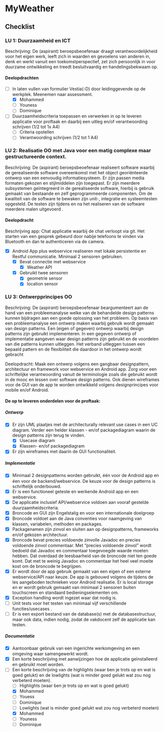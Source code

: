 # MyWeather

## Checklist
### LU 1: Duurzaamheid en ICT
Beschrijving: De (aspirant) beroepsbeoefenaar draagt verantwoordelijkheid voor het eigen werk, leeft zich in waarden en gevoelens van anderen in, denk en werkt vanuit een toekomstperspectief, zet zich persoonlijk in voor duurzame ontwikkeling en treedt besluitvaardig en handelingsbekwaam op.

#### Deelopdrachten
- [ ] In laten vullen van formulier Vestia(-D) door leidinggevende op de werkplek. Meenemen naar assessment.
  - [X] Mohammed
  - [ ] Youness
  - [ ] Dominique
- [ ] Duurzaamheidscriteria toepassen en verwerken in op te leveren applicatie voor proftaak en daarbij een uitleg en/of verantwoording schrijven (1/2 tot 1x A4)
  - [ ] Criteria opstellen
  - [ ] Verantwoording schrijven (1/2 tot 1 A4)

### LU 2: Realisatie OO met Java voor een matig complexe maar gestructureerde context.
Beschrijving:  De (aspirant) beroepsbeoefenaar realiseert software waarbij de gerealiseerde software overeenkomst met het object georiënteerde ontwerp van een eenvoudig informatiesysteem. Er zijn passen media formaten gekozen en stijlmiddelen zijn toegepast. Er zijn meerdere subsystemen geïntegreerd in de gerealiseerde software, hierbij is gebruik gemaakt van bestaande en zelf geprogrammeerde componenten. Om de kwaliteit van de software te bewaken zijn unit-, integratie en systeemtesten opgesteld. De testen zijn tijdens en na het realiseren van de software meerdere malen uitgevoerd .

#### Deelopdracht
Beschrijving app:
Chat applicatie waarbij de chat verloopt via git. Het starten van een gesprek gebeurd door nabije telefoons te vinden via Bluetooth en dan te authenticeren via de camera.

- [X] Android App plus webservice realiseren met lokale persistentie en Restful communicatie. Minimaal 2 sensoren gebruiken.
  - [X] Bevat connectie met webservice
    - [X] Weather API
  - [X] Gebruikt twee sensoren
    - [X] geometrie sensor
    - [X] location sensor

### LU 3: Ontwerpprincipes OO
Beschrijving:  De (aspirant) beroepsbeoefenaar beargumenteert aan de hand van een probleemanalyse welke van de behandelde design patterns kunnen bijdragen aan een goede oplossing van het probleem. Op basis van een probleemanalyse een ontwerp maken waarbij gebruik wordt gemaakt van design patterns. Een (eigen of gegeven) ontwerp waarbij design patterns zijn gebruikt implementeren. In een gegeven ontwerp of implementatie aangeven waar design patterns zijn gebruikt en de voordelen van die patterns kunnen uitleggen. Het verband uitleggen tussen een bepaald pattern en de flexibiliteit die daardoor in het ontwerp wordt gebracht

Deelopdracht: Maak een ontwerp volgens een gangbaar designpattern, architectuur en framework voor webservice en Android app. Zorg voor een schriftelijke verantwoording vanuit de terminologie zoals die gebruikt wordt in de mooc en lessen over software design patterns. Ook dienen wireframes voor de GUI van de app te worden ontwikkeld volgens designprincipes voor mobile en/of Android.

#### De op te leveren onderdelen voor de proftaak:
##### Ontwerp
- [X] Er zijn UML plaatjes met de architecturally relevant use cases in een UC diagram. Verder een helder klassen - en/of packagediagram waarin de design patterns zijn terug te vinden.
  - [X] Usecase diagram
  - [X] Klassen- en/of packagediagram
- [X] Er zijn wireframes met daarin de GUI functionaliteit.

##### Implementatie
- [X] Minimaal 2 designpatterns worden gebruikt, één voor de Android app en éen voor de backend/webservice. De keuze voor de design patterns is schriftelijk onderbouwd.
- [x] Er is een functioneel geteste en werkende Android app en een webservice.
- [X] De applicatie inclusief API/webservice voldoen aan vooraf gestelde duurzaamheidscriteria.
- [X] Broncode en GUI zijn Engelstalig en voor een internationale doelgroep
- [X] Broncode voldoet aan de Java conventies voor naamgeving van klassen, variabelen, methoden en packages.
- [X] Packagenamen zijn zinvol en sluiten aan op designpatterns, frameworks en/of gekozen architectuur.
- [x] Broncode bevat precies voldoende zinvolle Javadoc en precies voldoende zinvol commentaar. Met “precies voldoende zinvol” wordt bedoeld dat Javadoc en commentaar toegevoegde waarde moeten hebben. Dat overdaad de leesbaarheid van de broncode niet ten goede komt. Dat met te weinig Javadoc en commentaar het heel veel moeite kost om de broncode te begrijpen.
- [X] Er wordt door de app gebruik gemaakt van een eigen of een externe webservice/API naar keuze. De app is gebouwd volgens de tijdens de les aangeboden technieken voor Android realisatie. Er is local storage en er wordt gebruik gemaakt van minimaal 2 sensoren buiten touchscreen en standaard bedieningselementen om.
- [x] Exception handling wordt ingezet waar dat nodig is.
- [ ] Unit tests voor het testen van minimaal vijf verschillende functies/usecases .
- [ ] Er is een export bestand van de database(s) met de databasestructuur, maar ook data, indien nodig, zodat de vakdocent zelf de applicatie kan testen.

##### Documentatie
- [X] Aantoonbaar gebruik van een ingerichte werkomgeving en een omgeving waar samengewerkt wordt.
- [X] Een korte beschrijving met aanwijzingen hoe de applicatie geïnstalleerd en gebruikt moet worden.
- [ ] Een korte beschrijving van de highlights (waar ben je trots op en wat is goed gelukt) en de lowlights (wat is minder goed gelukt wat zou nog verbeterd moeten).
  - [ ] Highlights (waar ben je trots op en wat is goed gelukt)
   - [X] Mohammed
   - [ ] Youess
   - [ ] Dominique
  - [ ] Lowlights (wat is minder goed gelukt wat zou nog verbeterd moeten)
   - [X] Mohammed
   - [ ] Youness
   - [ ] Dominique
